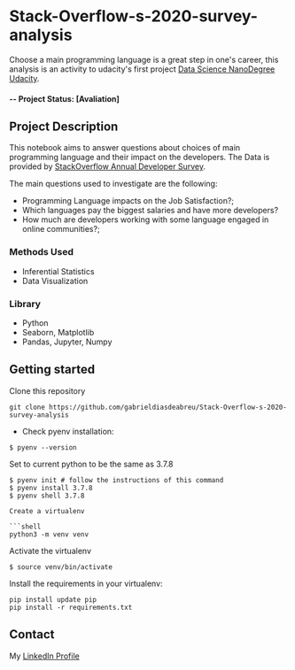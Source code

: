 # Stack-Overflow-s-2020-survey-analysis

Choose a main programming language is a great step in one's career, this analysis is an activity to udacity's first project [Data Science NanoDegree Udacity](https://www.udacity.com/course/data-scientist-nanodegree--nd025).

#### -- Project Status: [Avaliation]

## Project Description

This notebook aims to answer questions about choices of main programming language and their impact on the developers. The Data is provided by [StackOverflow Annual Developer Survey](https://insights.stackoverflow.com/survey).

The main questions used to investigate are the following:

- Programming Language impacts on the Job Satisfaction?;
- Which languages pay the biggest salaries and have more developers?
- How much are developers working with some language engaged in online communities?;

### Methods Used

- Inferential Statistics
- Data Visualization

### Library

- Python
- Seaborn, Matplotlib
- Pandas, Jupyter, Numpy

## Getting started

Clone this repository

```shell
git clone https://github.com/gabrieldiasdeabreu/Stack-Overflow-s-2020-survey-analysis
```

- Check pyenv installation:

```shell
$ pyenv --version
```

Set to current python to be the same as 3.7.8

````shell
$ pyenv init # follow the instructions of this command
$ pyenv install 3.7.8
$ pyenv shell 3.7.8

Create a virtualenv

```shell
python3 -m venv venv
````

Activate the virtualenv

```shell
$ source venv/bin/activate
```

Install the requirements in your virtualenv:

```shell
pip install update pip
pip install -r requirements.txt
```

## Contact

My [LinkedIn Profile](linkedin.com/in/gabriel-dias-de-abreu-b2063a199)
